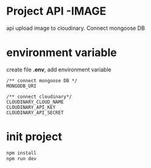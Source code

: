 # Project API -IMAGE
api upload image  to cloudinary. Connect mongoose DB
# environment variable
create file **.env**, add environment variable
```env
/** connect mongoose DB */
MONGODB_URI

/** connect cloudinary*/
CLOUDINARY_CLOUD_NAME
CLOUDINARY_API_KEY
CLOUDINARY_API_SECRET
```
# init project
```sh
npm install
npm run dev
```

